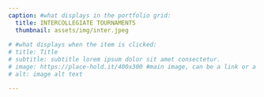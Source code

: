 ```yaml
---
caption: #what displays in the portfolio grid:
  title: INTERCOLLEGIATE TOURNAMENTS
  thumbnail: assets/img/inter.jpeg
  
# #what displays when the item is clicked:
# title: Title
# subtitle: subtitle lorem ipsum dolor sit amet consectetur.
# image: https://place-hold.it/400x300 #main image, can be a link or a file in assets/img/portfolio
# alt: image alt text

---
```

<!-- # Use this area to describe your project. **Markdown** supported.

# optional info list (delete if not using):

# {:.list-inline} 
# - Date: 
# - Client: 
# - Category:  -->

